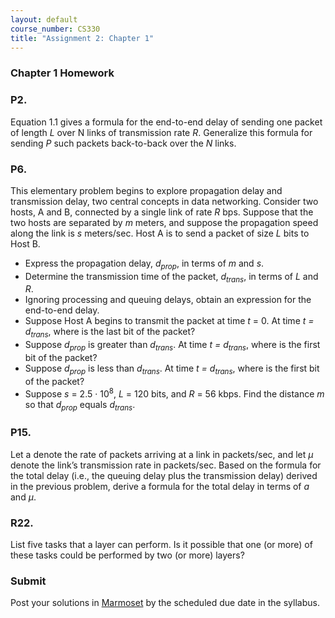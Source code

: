 ```yaml
---
layout: default
course_number: CS330
title: "Assignment 2: Chapter 1"
---
```


### Chapter 1 Homework

### P2. 
Equation 1.1 gives a formula for the end-to-end delay of sending one packet of length <i>L</i> over </i>N</i> links of transmission rate <i>R</i>. Generalize this formula for sending <i>P</i> such packets back-to-back over the <i>N</i> links.

### P6. 
This elementary problem begins to explore propagation delay and transmission delay, two central concepts in data networking. Consider two hosts, A and B, connected by a single link of rate <i>R</i> bps. Suppose that the two hosts are separated by <i>m</i> meters, and suppose the propagation speed along the link is <i>s</i> meters/sec. Host A is to send a packet of size <i>L</i> bits to Host B. 
  - Express the propagation delay, <i>d<sub>prop</sub></i>, in terms of <i>m</i> and <i>s</i>. 
  - Determine the transmission time of the packet, <i>d<sub>trans</sub></i>, in terms of <i>L</i> and <i>R</i>. 
  - Ignoring processing and queuing delays, obtain an expression for the end-to-end delay. 
  - Suppose Host A begins to transmit the packet at time _t_ = 0. At time _t = d<sub>trans</sub>_, where is the last bit of the packet? 
  - Suppose _d<sub>prop</sub>_ is greater than _d<sub>trans</sub>_. At time *t = d<sub>trans</sub>*, where is the first bit of the packet? 
  - Suppose _d<sub>prop</sub>_ is less than _d<sub>trans</sub>_. At time _t = d<sub>trans</sub>_, where is the first bit of the packet? 
  - Suppose *s* = 2.5 · 10<sup>8</sup>, *L* = 120 bits, and *R* = 56 kbps. Find the distance *m* so that _d<sub>prop</sub>_ equals _d<sub>trans</sub>_.

### P15. 
Let a denote the rate of packets arriving at a link in packets/sec, and let _μ_ denote the link’s transmission rate in packets/sec. Based on the formula for the total delay (i.e., the queuing delay plus the transmission delay) derived in the previous problem, derive a formula for the total delay in terms of <i>a</i> and <i>μ</i>.

### R22. 
List five tasks that a layer can perform. Is it possible that one (or more) of these tasks could be performed by two (or more) layers?

### Submit 

Post your solutions in [Marmoset](https://cs.ycp.edu/marmoset) by the scheduled due date in the syllabus. 
